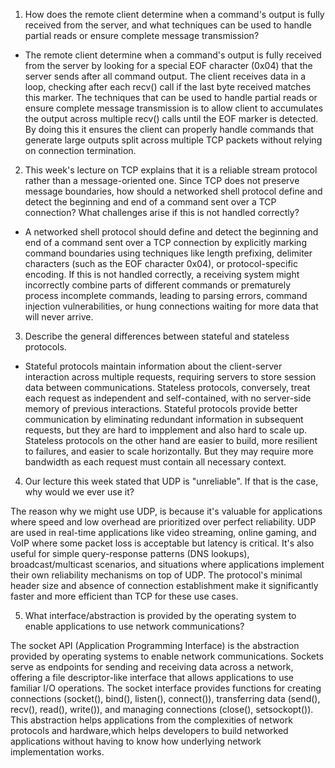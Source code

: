 1. How does the remote client determine when a command's output is fully received from the server, and what techniques can be used to handle partial reads or ensure complete message transmission?

- The remote client determine when a command's output is fully received from the server by looking for a special EOF character (0x04) that the server sends after all command output. The client receives data in a loop, checking after each recv() call if the last byte received matches this marker. The techniques that can be used to handle partial reads or ensure complete message transmission is to allow client to accumulates the output across multiple recv() calls until the EOF marker is detected. By doing this it ensures the client can properly handle commands that generate large outputs split across multiple TCP packets without relying on connection termination.

2. This week's lecture on TCP explains that it is a reliable stream protocol rather than a message-oriented one. Since TCP does not preserve message boundaries, how should a networked shell protocol define and detect the beginning and end of a command sent over a TCP connection? What challenges arise if this is not handled correctly?

- A networked shell protocol should define and detect the beginning and end of a command sent over a TCP connection by explicitly marking command boundaries using techniques like length prefixing, delimiter characters (such as the EOF character 0x04), or protocol-specific encoding. If this is not handled correctly, a receiving system might incorrectly combine parts of different commands or prematurely process incomplete commands, leading to parsing errors, command injection vulnerabilities, or hung connections waiting for more data that will never arrive.

3. Describe the general differences between stateful and stateless protocols.

- Stateful protocols maintain information about the client-server interaction across multiple requests, requiring servers to store session data between communications. Stateless protocols, conversely, treat each request as independent and self-contained, with no server-side memory of previous interactions. Stateful protocols provide better communication by eliminating redundant information in subsequent requests, but they are hard to impplement and also hard to scale up. Stateless protocols on the other hand are easier to build, more resilient to failures, and easier to scale horizontally. But they may require more bandwidth as each request must contain all necessary context.

4. Our lecture this week stated that UDP is "unreliable". If that is the case, why would we ever use it?

The reason why we might use UDP, is because it's valuable for applications where speed and low overhead are prioritized over perfect reliability. UDP are used in real-time applications like video streaming, online gaming, and VoIP where some packet loss is acceptable but latency is critical. It's also useful for simple query-response patterns (DNS lookups), broadcast/multicast scenarios, and situations where applications implement their own reliability mechanisms on top of UDP. The protocol's minimal header size and absence of connection establishment make it significantly faster and more efficient than TCP for these use cases.

5. What interface/abstraction is provided by the operating system to enable applications to use network communications?

The socket API (Application Programming Interface) is the abstraction provided by operating systems to enable network communications. Sockets serve as endpoints for sending and receiving data across a network, offering a file descriptor-like interface that allows applications to use familiar I/O operations. The socket interface provides functions for creating connections (socket(), bind(), listen(), connect()), transferring data (send(), recv(), read(), write()), and managing connections (close(), setsockopt()). This abstraction helps applications from the complexities of network protocols and hardware,which helps developers to build networked applications without having to know how underlying network implementation works.
